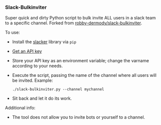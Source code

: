 ### Slack-Bulkinviter

Super quick and dirty Python script to bulk invite ALL users in a slack team to a specific channel. Forked from [robby-dermody/slack-bulkinviter](https://github.com/robby-dermody/slack-bulkinviter).

To use:
* Install the [slacker](https://github.com/os/slacker) library via `pip`
* [Get an API key](hhttps://api.slack.com/slack-apps)
* Store your API key as an environment variable; change the varname according to your needs.
* Execute the script, passing the name of the channel where all users will be invited. Example:

	`./slack-bulkinviter.py --channel mychannel`

* Sit back and let it do its work.

Additional info:
* The tool does not allow you to invite bots or yourself to a channel. 
